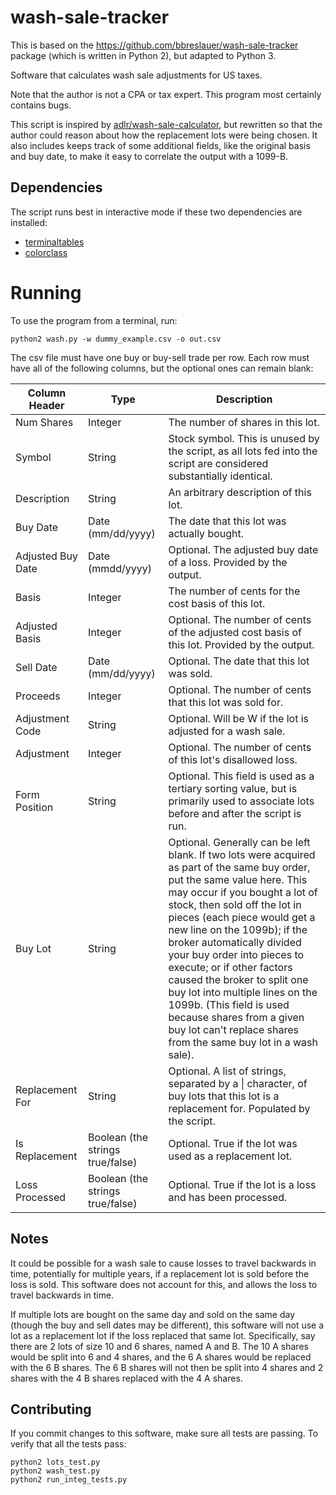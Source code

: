 # wash-sale-tracker

This is based on the https://github.com/bbreslauer/wash-sale-tracker package (which is written in Python 2), but adapted to Python 3.

Software that calculates wash sale adjustments for US taxes.

Note that the author is not a CPA or tax expert. This program most certainly contains bugs.

This script is inspired by [adlr/wash-sale-calculator](https://github.com/adlr/wash-sale-calculator), but rewritten so that the author could reason about how the replacement lots were being chosen. It also includes keeps track of some additional fields, like the original basis and buy date, to make it easy to correlate the output with a 1099-B.

## Dependencies

The script runs best in interactive mode if these two dependencies are installed:

* [terminaltables](https://github.com/Robpol86/terminaltables)
* [colorclass](https://github.com/Robpol86/colorclass)

# Running

To use the program from a terminal, run:

`python2 wash.py -w dummy_example.csv -o out.csv`

The csv file must have one buy or buy-sell trade per row. Each row must have all of the following columns, but the optional ones can remain blank:

| Column Header | Type | Description |
|---------------|------|-------------|
| Num Shares | Integer | The number of shares in this lot. |
| Symbol | String | Stock symbol. This is unused by the script, as all lots fed into the script are considered substantially identical. |
| Description | String | An arbitrary description of this lot. |
| Buy Date | Date (mm/dd/yyyy) | The date that this lot was actually bought. |
| Adjusted Buy Date | Date (mmdd/yyyy) | Optional. The adjusted buy date of a loss. Provided by the output. |
| Basis | Integer | The number of cents for the cost basis of this lot. |
| Adjusted Basis | Integer | Optional. The number of cents of the adjusted cost basis of this lot. Provided by the output. |
| Sell Date | Date (mm/dd/yyyy) | Optional. The date that this lot was sold. |
| Proceeds | Integer | Optional. The number of cents that this lot was sold for. |
| Adjustment Code | String | Optional. Will be W if the lot is adjusted for a wash sale. |
| Adjustment | Integer | Optional. The number of cents of this lot's disallowed loss. |
| Form Position | String | Optional. This field is used as a tertiary sorting value, but is primarily used to associate lots before and after the script is run. |
| Buy Lot | String | Optional. Generally can be left blank. If two lots were acquired as part of the same buy order, put the same value here. This may occur if you bought a lot of stock, then sold off the lot in pieces (each piece would get a new line on the 1099b); if the broker automatically divided your buy order into pieces to execute; or if other factors caused the broker to split one buy lot into multiple lines on the 1099b. (This field is used because shares from a given buy lot can't replace shares from the same buy lot in a wash sale). |
| Replacement For | String | Optional. A list of strings, separated by a \| character, of buy lots that this lot is a replacement for. Populated by the script. |
| Is Replacement | Boolean (the strings true/false) | Optional. True if the lot was used as a replacement lot. |
| Loss Processed | Boolean (the strings true/false) | Optional. True if the lot is a loss and has been processed. |

## Notes

It could be possible for a wash sale to cause losses to travel backwards in time, potentially for multiple years, if a replacement lot is sold before the loss is sold. This software does not account for this, and allows the loss to travel backwards in time.

If multiple lots are bought on the same day and sold on the same day (though the buy and sell dates may be different), this software will not use a lot as a replacement lot if the loss replaced that same lot. Specifically, say there are 2 lots of size 10 and 6 shares, named A and B. The 10 A shares would be split into 6 and 4 shares, and the 6 A shares would be replaced with the 6 B shares. The 6 B shares will not then be split into 4 shares and 2 shares with the 4 B shares replaced with the 4 A shares.

## Contributing

If you commit changes to this software, make sure all tests are passing. To verify that all the tests pass:

```
python2 lots_test.py
python2 wash_test.py
python2 run_integ_tests.py
```

